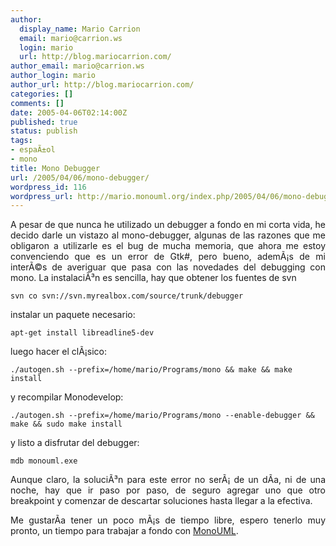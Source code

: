 ```yaml
---
author:
  display_name: Mario Carrion
  email: mario@carrion.ws
  login: mario
  url: http://blog.mariocarrion.com/
author_email: mario@carrion.ws
author_login: mario
author_url: http://blog.mariocarrion.com/
categories: []
comments: []
date: 2005-04-06T02:14:00Z
published: true
status: publish
tags:
- espaÃ±ol
- mono
title: Mono Debugger
url: /2005/04/06/mono-debugger/
wordpress_id: 116
wordpress_url: http://mario.monouml.org/index.php/2005/04/06/mono-debugger/
---
```


<div style="clear:both;"></div>
<p align="justify">A pesar de que nunca he utilizado un debugger a fondo en mi corta vida, he decido darle un vistazo al mono-debugger, algunas de las razones que me obligaron a utilizarle es el bug de  mucha memoria, que ahora me estoy convenciendo que es un error de Gtk#, pero bueno, ademÃ¡s de mi interÃ©s de averiguar que pasa con las novedades del debugging con mono. La instalaciÃ³n es sencilla, hay que obtener los fuentes de svn</p>
<p>
<code>svn co svn://svn.myrealbox.com/source/trunk/debugger</code></p>
<p align="justify">instalar un paquete necesario:</p>
<p>
<code>apt-get install libreadline5-dev</code></p>
<p align="justify">luego hacer el clÃ¡sico:</p>
<p>
<code>./autogen.sh --prefix=/home/mario/Programs/mono && make && make install</code></p>
<p align="justify">y recompilar Monodevelop:</p>
<p>
<code>./autogen.sh --prefix=/home/mario/Programs/mono --enable-debugger && make && sudo make install</code></p>
<p align="justify">y listo a disfrutar del debugger:</p>
<p>
<code>mdb monouml.exe</code></p>
<p align="justify">Aunque claro, la soluciÃ³n para este error no serÃ¡ de un dÃ­a, ni de una noche, hay que ir paso por paso, de seguro agregar uno que otro breakpoint y comenzar de descartar soluciones hasta llegar a la efectiva.</p>
<p align="justify">Me gustarÃ­a tener un poco mÃ¡s de tiempo libre, espero tenerlo muy pronto, un tiempo para trabajar a fondo con <a href="http://monouml.sourceforge.net">MonoUML</a>.</p>
<div style="clear:both; padding-bottom: 0.25em;"></div>
